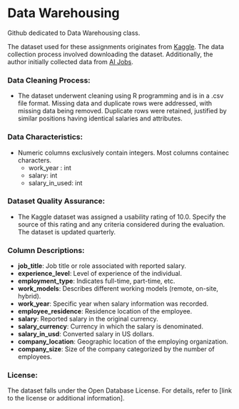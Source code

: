 # Data Warehousing
Github dedicated to Data Warehousing class.

The dataset used for these assignments originates from [Kaggle](https://www.kaggle.com/datasets/sazidthe1/data-science-salaries). The data collection process involved downloading the dataset. Additionally, the author initially collected data from [AI Jobs](https://ai-jobs.net/).

### Data Cleaning Process:

- The dataset underwent cleaning using R programming and is in a .csv file format. Missing data and duplicate rows were addressed, with missing data being removed. Duplicate rows were retained, justified by similar positions having identical salaries and attributes.

### Data Characteristics:

- Numeric columns exclusively contain integers. Most columns containec characters.
  - work_year : int
  - salary: int
  - salary_in_used: int

### Dataset Quality Assurance:

- The Kaggle dataset was assigned a usability rating of 10.0. Specify the source of this rating and any criteria considered during the evaluation. The dataset is updated quarterly.

### Column Descriptions:

- **job_title**: Job title or role associated with reported salary.
- **experience_level**: Level of experience of the individual.
- **employment_type**: Indicates full-time, part-time, etc.
- **work_models**: Describes different working models (remote, on-site, hybrid).
- **work_year**: Specific year when salary information was recorded.
- **employee_residence**: Residence location of the employee.
- **salary**: Reported salary in the original currency.
- **salary_currency**: Currency in which the salary is denominated.
- **salary_in_usd**: Converted salary in US dollars.
- **company_location**: Geographic location of the employing organization.
- **company_size**: Size of the company categorized by the number of employees.

### License:

The dataset falls under the Open Database License. For details, refer to [link to the license or additional information].
